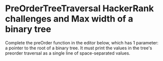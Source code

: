 # PreOrderTreeTraversal HackerRank challenges and Max width of a binary tree
Complete the preOrder function in the editor below, which has 1 parameter: a pointer to the root of a binary tree. 
It must print the values in the tree's preorder traversal as a single line of space-separated values.
